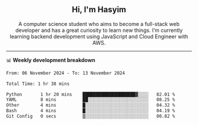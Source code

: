 <h2 align="center">Hi, I'm Hasyim</h2>

<p align="center">A computer science student who aims to become a full-stack web developer and has a great curiosity to learn new things. I’m currently learning backend development using JavaScript and Cloud Engineer with AWS.</p>

---

📊 **Weekly development breakdown**

<!--START_SECTION:waka-->

```txt
From: 06 November 2024 - To: 13 November 2024

Total Time: 1 hr 38 mins

Python       1 hr 20 mins    ████████████████████▓░░░░   82.01 %
YAML         8 mins          ██░░░░░░░░░░░░░░░░░░░░░░░   08.25 %
Other        4 mins          █░░░░░░░░░░░░░░░░░░░░░░░░   04.32 %
Bash         4 mins          █░░░░░░░░░░░░░░░░░░░░░░░░   04.19 %
Git Config   0 secs          ▒░░░░░░░░░░░░░░░░░░░░░░░░   00.82 %
```

<!--END_SECTION:waka-->

<!-- - You can reach me on **hasyim11c@gmail.com** -->
